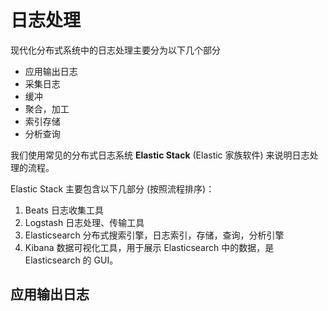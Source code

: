 # 日志处理

现代化分布式系统中的日志处理主要分为以下几个部分
- 应用输出日志
- 采集日志
- 缓冲
- 聚合，加工
- 索引存储
- 分析查询

我们使用常见的分布式日志系统 **Elastic Stack** (Elastic 家族软件) 来说明日志处理的流程。

Elastic Stack 主要包含以下几部分 (按照流程排序)：

1. Beats 日志收集工具
2. Logstash 日志处理、传输工具
3. Elasticsearch 分布式搜索引擎，日志索引，存储，查询，分析引擎
4. Kibana 数据可视化工具，用于展示 Elasticsearch 中的数据，是 Elasticsearch 的 GUI。
## 应用输出日志

